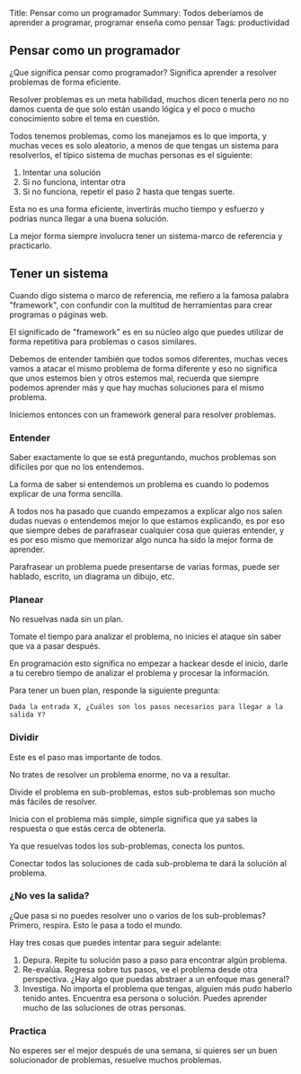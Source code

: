 Title: Pensar como un programador
Summary: Todos deberíamos de aprender a programar, programar enseña como pensar
Tags: productividad

## Pensar como un programador

¿Que significa pensar como programador?
Significa aprender a resolver problemas de forma eficiente.

Resolver problemas es un meta habilidad, muchos dicen tenerla pero no no damos cuenta de que solo están usando lógica y el poco o mucho conocimiento sobre el tema en cuestión.

Todos tenemos problemas, como los manejamos es lo que importa, y muchas veces es solo aleatorio, a menos de que tengas un sistema para resolverlos, el típico sistema de muchas personas es el siguiente:

1.  Intentar una solución
1.  Si no funciona, intentar otra
1.  Si no funciona, repetir el paso 2 hasta que tengas suerte.

Esta no es una forma eficiente, invertirás mucho tiempo y esfuerzo y podrías nunca llegar a una buena solución.

La mejor forma siempre involucra tener un sistema-marco de referencia y practicarlo.

## Tener un sistema

Cuando digo sistema o marco de referencia, me refiero a la famosa palabra "framework", con confundir con la multitud de herramientas para crear programas o páginas web.

El significado de "framework" es en su núcleo algo que puedes utilizar de forma repetitiva para problemas o casos similares.

Debemos de entender también que todos somos diferentes, muchas veces vamos a atacar el mismo problema de forma diferente y eso no significa que unos estemos bien y otros estemos mal, recuerda que siempre podemos aprender más y que hay muchas soluciones para el mismo problema.

Iniciemos entonces con un framework general para resolver problemas.

### Entender
Saber exactamente lo que se está preguntando, muchos problemas son difíciles por que no los entendemos.

La forma de saber si entendemos un problema es cuando lo podemos explicar de una forma sencilla.

A todos nos ha pasado que cuando empezamos a explicar algo nos salen dudas nuevas o entendemos mejor lo que estamos explicando, es por eso que siempre debes de parafrasear cualquier cosa que quieras entender, y es por eso mismo que memorizar algo nunca ha sido la mejor forma de aprender.

Parafrasear un problema puede presentarse de varias formas, puede ser hablado, escrito, un diagrama un dibujo, etc.

### Planear
No resuelvas nada sin un plan.

Tomate el tiempo para analizar el problema, no inicies el ataque sin saber que va a pasar después.

En programación esto significa no empezar a hackear desde el inicio, darle a tu cerebro tiempo de analizar el problema y procesar la información.

Para tener un buen plan, responde la siguiente pregunta:

`Dada la entrada X, ¿Cuáles son los pasos necesarios para llegar a la salida Y?`

### Dividir

Este es el paso mas importante de todos.

No trates de resolver un problema enorme, no va a resultar.

Divide el problema en sub-problemas, estos sub-problemas son mucho más fáciles de resolver.

Inicia con el problema más simple, simple significa que ya sabes la respuesta o que estás cerca de obtenerla.

Ya que resuelvas todos los sub-problemas, conecta los puntos.

Conectar todos las soluciones de cada sub-problema te dará la solución al problema.

### ¿No ves la salida?

¿Que pasa si no puedes resolver uno o varios de los sub-problemas?
Primero, respira. Esto le pasa a todo el mundo.

Hay tres cosas que puedes intentar para seguir adelante:

1.  Depura. Repite tu solución paso a paso para encontrar algún problema.
1.  Re-evalúa. Regresa sobre tus pasos, ve el problema desde otra perspectiva. ¿Hay algo que puedas abstraer a un enfoque mas general?
1.  Investiga. No importa el problema que tengas, alguien más pudo haberlo tenido antes. Encuentra esa persona o solución. Puedes aprender mucho de las soluciones de otras personas.


### Practica

No esperes ser el mejor después de una semana, si quieres ser un buen solucionador de problemas, resuelve muchos problemas.
